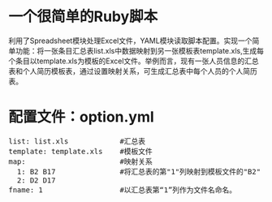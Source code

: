# 一个很简单的Ruby脚本
利用了Spreadsheet模块处理Excel文件，YAML模块读取脚本配置。实现一个简单功能：将一张条目汇总表list.xls中数据映射到另一张模板表template.xls,生成每个条目以template.xls为模板的Excel文件。举例而言，现有一张人员信息的汇总表和个人简历模板表，通过设置映射关系，可生成汇总表中每个人员的个人简历表。

# 配置文件：option.yml
<pre>
list: list.xls            #汇总表
template: template.xls    #模板文件
map:                      #映射关系
  1: B2 B17               #将汇总表的第"1"列映射到模板文件的"B2" "B17"单元格中，多个单元格时用空格分开
  2: D2 D17
fname: 1                  #以汇总表第“1”列作为文件名命名。
</pre>
